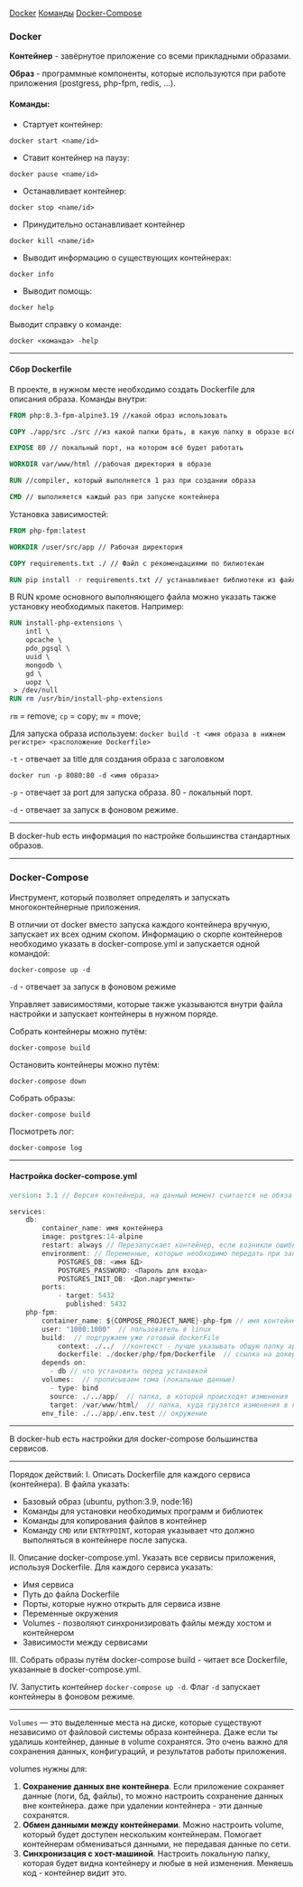 [Docker](#Docker)
[Команды](#Команды)
[Docker-Compose](#Docker-compose)
### Docker

**Контейнер** - завёрнутое приложение со всеми прикладными образами.

**Образ** - программные компоненты, которые используются при работе приложения (postgress, php-fpm, redis, ...).

#### Команды:
- Стартует контейнер:
```
docker start <name/id>
```

- Ставит контейнер на паузу:
```
docker pause <name/id>
```

- Останавливает контейнер:
```
docker stop <name/id>
```

- Принудительно останавливает контейнер
```
docker kill <name/id>
```

- Выводит информацию о существующих контейнерах:
```
docker info
```

- Выводит помощь:
```
docker help
```

Выводит справку о команде:
```
docker <команда> -help
```

----
#### Сбор Dockerfile
В проекте, в нужном месте необходимо создать Dockerfile для описания образа.
Команды внутри:
```Dockerfile
FROM php:8.3-fpm-alpine3.19 //какой образ использовать

COPY ./app/src ./src //из какой папки брать, в какую папку в образе всё записывать

EXPOSE 80 // локальный порт, на котором всё будет работать

WORKDIR var/www/html //рабочая директория в образе

RUN //compiler, который выполняется 1 раз при создании образа

CMD // выполняется каждый раз при запуске контейнера
```

Установка зависимостей:
```Dockerfile
FROM php-fpm:latest

WORKDIR /user/src/app // Рабочая директория

COPY requirements.txt ./ // Файл с рекомендациями по билиотекам

RUN pip install -r requirements.txt // устанавливает библиотеки из файла
```

В RUN кроме основного выполняющего файла можно указать также установку необходимых пакетов.
Например:
```Dockerfile
RUN install-php-extensions \  
    intl \  
    opcache \  
    pdo_pgsql \  
    uuid \  
    mongodb \  
    gd \  
    uopz \  
 > /dev/null  
RUN rm /usr/bin/install-php-extensions
```

`rm` = remove;
`cp` = copy;
`mv` = move;

Для запуска образа используем:
`docker build -t <имя образа в нижнем регистре> <расположение Dockerfile>`

`-t` - отвечает за title для создания образа с заголовком

`docker run -p 8080:80 -d <имя образа>`

`-p` - отвечает за port для запуска образа. 80 - локальный порт.

`-d` - отвечает за запуск в фоновом режиме.

----
В docker-hub есть информация по настройке большинства стандартных образов.

----

### Docker-Compose

Инструмент, который позволяет определять и запускать многоконтейнерные приложения. 

В отличии от docker вместо запуска каждого контейнера вручную, запускает их всех одним скопом.
Информацию о скорпе контейнеров необходимо указать в docker-compose.yml и запускается одной командой: 
```
docker-compose up -d
```

`-d` - отвечает за запуск в фоновом режиме

Управляет зависимостями, которые также указываются внутри файла настройки и запускает контейнеры в нужном поряде.

Собрать контейнеры можно путём:
```
docker-compose build
```

Остановить контейнеры можно путём:
```
docker-compose down
```

Собрать образы:
```
docker-compose build
```

Посмотреть лог:
```
docker-compose log
```
----
#### Настройка docker-compose.yml
```d
version: 3.1 // Версия контейнера, на данный момент считается не обязательным

services:
	db: 
		container_name: имя контейнера
		image: postgres:14-alpine
		restart: always // Перезапускает контейнер, если возникли ошибки в образе.
		environment: // Переменные, которые необходимо передать при запуске сервиса
			POSTGRES_DB: <имя БД>
			POSTGRES_PASSWORD: <Пароль для входа>
			POSTGRES_INIT_DB: <Доп.паргументы>
		ports:
			- target: 5432
			  published: 5432
	php-fpm:  
		container_name: ${COMPOSE_PROJECT_NAME}-php-fpm // имя контейнера
		user: "1000:1000"  // пользователь в linux
		build:  // подгружаем уже готовый dockerFile
		    context: ./../  //контекст - лучше указывать общую папку app для того чтобы подтянуть все возможные файлы внутри контекста
		    dockerfile: ./docker/php/fpm/Dockerfile  // ссылка на докер файл
		depends on: 
		  - db // что установить перед установкой
		volumes:  // прописываем тома (локальные данные)
		  - type: bind  
	      source: ./../app/  // папка, в которой происходят изменения
	      target: /var/www/html/  // папка, куда грузятся изменения в контейнер
		env_file: ./../app/.env.test // окружение
```

----
В docker-hub есть настройки для docker-compose большинства сервисов.

----
Порядок действий:
I. Описать Dockerfile для каждого сервиса (контейнера). В файла указать:
- Базовый образ (ubuntu, python:3.9, node:16)
- Команды для установки необходимых программ и библиотек
- Команды для копирования файлов в контейнер
- Команду `CMD` или `ENTRYPOINT`, которая указывает что должно выполняться в контейнере после запуска.

II. Описание docker-compose.yml. Указать все сервисы приложения, используя Dockerfile. Для каждого сервиса указать:
- Имя сервиса
- Путь до файла Dockerfile
- Порты, которые нужно открыть для сервиса извне
- Переменные окружения
- Volumes - позволяют синхронизировать файлы между хостом и контейнером
- Зависимости между сервисами

III. Собрать образы путём docker-compose build - читает все Dockerfile, указанные в docker-compose.yml.

IV. Запустить контейнер `docker-compose up -d`. Флаг `-d` запускает контейнеры в фоновом режиме.

----
`Volumes` — это выделенные места на диске, которые существуют независимо от файловой системы образа контейнера. Даже если ты удалишь контейнер, данные в volume сохранятся. Это очень важно для сохранения данных, конфигураций, и результатов работы приложения.

volumes нужны для:
1. **Сохранение данных вне контейнера**. Если приложение сохраняет данные (логи, бд, файлы), то можно настроить сохранение данных вне контейнера. даже при удалении контейнера - эти данные сохранятся.
2. **Обмен данными между контейнерами**. Можно настроить volume, который будет доступен нескольким контейнерам. Помогает контейнерам обмениваться данными, не передавая данные по сети.
3. **Синхронизация с хост-машиной**. Настроить локальную папку, которая будет видна контейнеру и любые в ней изменения. Меняешь код - контейнер видит это.